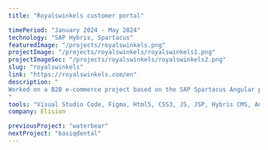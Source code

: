 ```yaml
---
title: "Royalswinkels customer portal"

timePeriod: "January 2024 - May 2024"
technology: "SAP Hybris, Spartacus"
featuredImage: "/projects/royalswinkels.png"
projectImage: "/projects/royalswinkels/royalswinkels1.png"
projectImageSec: "/projects/royalswinkels/royalswinkels2.png"
slug: "royalswinkels"
link: "https://royalswinkels.com/en"
description: "
Worked on a B2B e-commerce project based on the SAP Spartacus Angular platform. Contributed to the development of the storefront theme from the ground up, focusing on performance and scalability. Additionally, integrated Gigya features into the Composable Storefront, enhancing the platform's capabilities and user experience.
"
tools: "Visual Studio Code, Figma, Html5, CSS3, JS, JSP, Hybris CMS, Angular, Spartacus"
company: Elision

previousProject: "waterbear"
nextProject: "basiqdental"
---
```

